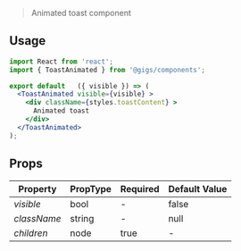 
> Animated toast component

## Usage

```jsx
import React from 'react';
import { ToastAnimated } from '@gigs/components';

export default   ({ visible }) => (
  <ToastAnimated visible={visible} >
    <div className={styles.toastContent} >
      Animated toast
    </div>
  </ToastAnimated>
);
```

## Props

| Property     | PropType  | Required | Default Value  |
| ------------ | ----------| -------- | -------------- |
| *visible*    | bool      | -        | false          |
| *className*  | string    | -        | null           |
| *children*   | node      | true     | -              |
